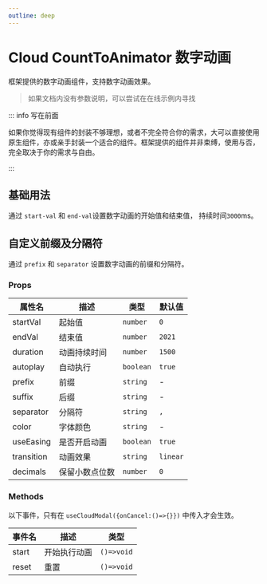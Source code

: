 ```yaml
---
outline: deep
---
```


# Cloud CountToAnimator 数字动画

框架提供的数字动画组件，支持数字动画效果。

> 如果文档内没有参数说明，可以尝试在在线示例内寻找

::: info 写在前面

如果你觉得现有组件的封装不够理想，或者不完全符合你的需求，大可以直接使用原生组件，亦或亲手封装一个适合的组件。框架提供的组件并非束缚，使用与否，完全取决于你的需求与自由。

:::

## 基础用法

通过 `start-val` 和 `end-val`设置数字动画的开始值和结束值， 持续时间`3000`ms。

<DemoPreview dir="demos/repo-count-to-animator/basic" />

## 自定义前缀及分隔符

通过 `prefix` 和 `separator` 设置数字动画的前缀和分隔符。

<DemoPreview dir="demos/repo-count-to-animator/custom" />

### Props

| 属性名     | 描述           | 类型      | 默认值   |
| ---------- | -------------- | --------- | -------- |
| startVal   | 起始值         | `number`  | `0`      |
| endVal     | 结束值         | `number`  | `2021`   |
| duration   | 动画持续时间   | `number`  | `1500`   |
| autoplay   | 自动执行       | `boolean` | `true`   |
| prefix     | 前缀           | `string`  | -        |
| suffix     | 后缀           | `string`  | -        |
| separator  | 分隔符         | `string`  | `,`      |
| color      | 字体颜色       | `string`  | -        |
| useEasing  | 是否开启动画   | `boolean` | `true`   |
| transition | 动画效果       | `string`  | `linear` |
| decimals   | 保留小数点位数 | `number`  | `0`      |

### Methods

以下事件，只有在 `useCloudModal({onCancel:()=>{}})` 中传入才会生效。

| 事件名 | 描述         | 类型       |
| ------ | ------------ | ---------- |
| start  | 开始执行动画 | `()=>void` |
| reset  | 重置         | `()=>void` |

